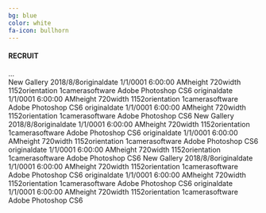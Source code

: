 ```yaml
---
bg: blue
color: white
fa-icon: bullhorn
---
```

#### RECRUIT

<div id="cp_widget_bf8e36c1-9195-49f1-a4e3-1e4df21b3674">...</div><script type="text/javascript">
var cpo = []; cpo["_object"] ="cp_widget_bf8e36c1-9195-49f1-a4e3-1e4df21b3674"; cpo["_fid"] = "A4CAoSeUfXwb";
var _cpmp = _cpmp || []; _cpmp.push(cpo);
(function() { var cp = document.createElement("script"); cp.type = "text/javascript";
cp.async = true; cp.src = "//www.cincopa.com/media-platform/runtime/libasync.js";
var c = document.getElementsByTagName("script")[0];
c.parentNode.insertBefore(cp, c); })(); </script><noscript><span>New Gallery 2018/8/8</span><span>originaldate</span><span> 1/1/0001 6:00:00 AM</span><span>height</span><span> 720</span><span>width</span><span> 1152</span><span>orientation</span><span> 1</span><span>camerasoftware</span><span> Adobe Photoshop CS6 </span><span>originaldate</span><span> 1/1/0001 6:00:00 AM</span><span>height</span><span> 720</span><span>width</span><span> 1152</span><span>orientation</span><span> 1</span><span>camerasoftware</span><span> Adobe Photoshop CS6 </span><span>originaldate</span><span> 1/1/0001 6:00:00 AM</span><span>height</span><span> 720</span><span>width</span><span> 1152</span><span>orientation</span><span> 1</span><span>camerasoftware</span><span> Adobe Photoshop CS6 </span><span>New Gallery 2018/8/8</span><span>originaldate</span><span> 1/1/0001 6:00:00 AM</span><span>height</span><span> 720</span><span>width</span><span> 1152</span><span>orientation</span><span> 1</span><span>camerasoftware</span><span> Adobe Photoshop CS6 </span><span>originaldate</span><span> 1/1/0001 6:00:00 AM</span><span>height</span><span> 720</span><span>width</span><span> 1152</span><span>orientation</span><span> 1</span><span>camerasoftware</span><span> Adobe Photoshop CS6 </span><span>originaldate</span><span> 1/1/0001 6:00:00 AM</span><span>height</span><span> 720</span><span>width</span><span> 1152</span><span>orientation</span><span> 1</span><span>camerasoftware</span><span> Adobe Photoshop CS6 </span><span>New Gallery 2018/8/8</span><span>originaldate</span><span> 1/1/0001 6:00:00 AM</span><span>height</span><span> 720</span><span>width</span><span> 1152</span><span>orientation</span><span> 1</span><span>camerasoftware</span><span> Adobe Photoshop CS6 </span><span>originaldate</span><span> 1/1/0001 6:00:00 AM</span><span>height</span><span> 720</span><span>width</span><span> 1152</span><span>orientation</span><span> 1</span><span>camerasoftware</span><span> Adobe Photoshop CS6 </span><span>originaldate</span><span> 1/1/0001 6:00:00 AM</span><span>height</span><span> 720</span><span>width</span><span> 1152</span><span>orientation</span><span> 1</span><span>camerasoftware</span><span> Adobe Photoshop CS6 </span></noscript>
